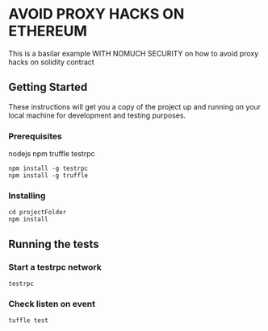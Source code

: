 
# AVOID PROXY HACKS ON ETHEREUM

This is a basilar example WITH NOMUCH SECURITY on how to avoid proxy hacks on solidity contract

## Getting Started

These instructions will get you a copy of the project up and running on your local machine for development and testing purposes. 

### Prerequisites

nodejs
npm
truffle
testrpc


```
npm install -g testrpc
npm install -g truffle
```

### Installing


```
cd projectFolder
npm install
```


## Running the tests

### Start a testrpc network

```
testrpc
```

### Check listen on event

```
tuffle test
```


